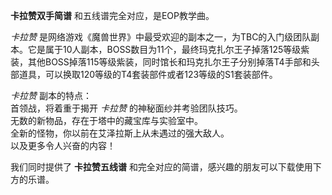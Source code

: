 

**卡拉赞双手简谱** 和五线谱完全对应，是EOP教学曲。

_卡拉赞_
是网络游戏《魔兽世界》中最受欢迎的副本之一，为TBC的入门级团队副本。它是属于10人副本，BOSS数目为11个，最终玛克扎尔王子掉落125等级紫装，其他BOSS掉落115等级紫装，同时馆长和玛克扎尔王子分别掉落T4手部和头部道具，可以换取120等级的T4套装部件或者123等级的S1套装部件。

_卡拉赞_ 副本的特点：  
首领战，将着重于揭开 _卡拉赞_ 的神秘面纱并考验团队技巧。  
无数的新物品，存在于塔中的藏宝库与实验室中。  
全新的怪物，你以前在艾泽拉斯上从未遇过的强大敌人。  
以及更多令人兴奋的内容！

我们同时提供了 **卡拉赞五线谱** 和完全对应的简谱，感兴趣的朋友可以下载使用下方的乐谱。

